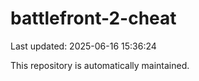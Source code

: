 # battlefront-2-cheat

Last updated: 2025-06-16 15:36:24

This repository is automatically maintained.
